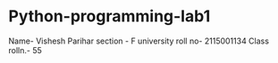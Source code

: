 # Python-programming-lab1
Name- Vishesh Parihar       section - F          university roll no- 2115001134       Class rolln.- 55
